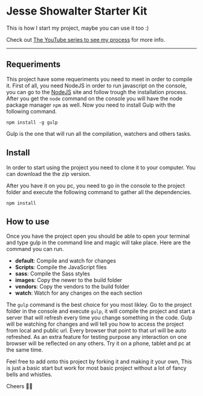 # Jesse Showalter Starter Kit

This is how I start my project, maybe you can use it too :)

Check out [The YouTube series to see my process](https://www.youtube.com/watch?v=sr6jDeAoXCc&feature=youtu.be&list=PLrtjkLnNjGHu7QIc8jN7hZmuP6wMby2QZ) for more info.

***

## Requeriments
This project have some requeriments you need to meet in order to compile it. First of all, you need NodeJS in order to run javascript on the console, you can go to the [NodeJS](http://nodejs.rg) site and follow trough the installation process. After you get the `node` command on the console you will have the node package manager `npm` as well. Now you need to install Gulp with the following command.

```
npm install -g gulp
```
Gulp is the one that will run all the compilation, watchers and others tasks.

## Install
In order to start using the project you need to clone it to your computer. You can download the the zip version.

After you have it on you pc, you need to go in the console to the project folder and execute the following command to gather all the dependencies.
```
npm install
```

## How to use
Once you have the project open you should be able to open your terminal and type gulp in the command line and magic will take place. Here are the command you can run.

* **default**: Compile and watch for changes
* **Scripts**: Compile the JavaScript files
* **sass**: Compile the Sass styles
* **images**: Copy the newer to the build folder
* **vendors**: Copy the vendors to the build folder
* **watch**: Watch for any changes on the each section

The `gulp` command is the best choice for you most likley. Go to the project folder in the console and execute `gulp`, it will compile the project and start a server that will refresh every time you change something in the code. Gulp will be watching for changes and will tell you how to access the project from local and public url. Every browser that point to that url will be auto refreshed. As an extra feature for testing purpose any interaction on one browser will be reflected on any others. Try it on a phone, tablet and pc at the same time.


Feel free to add onto this project by forking it and making it your own, This is just a basic start but work for most basic project without a lot of fancy bells and whistles.

Cheers 👍🏼
